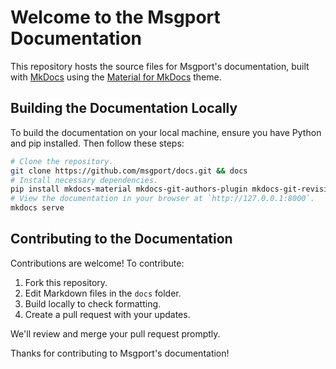 # Welcome to the Msgport Documentation

This repository hosts the source files for Msgport's documentation, built with [MkDocs](https://www.mkdocs.org/) using the [Material for MkDocs](https://squidfunk.github.io/mkdocs-material/) theme.

## Building the Documentation Locally

To build the documentation on your local machine, ensure you have Python and pip installed. Then follow these steps:

```sh
# Clone the repository.
git clone https://github.com/msgport/docs.git && docs
# Install necessary dependencies.
pip install mkdocs-material mkdocs-git-authors-plugin mkdocs-git-revision-date-localized-plugin mkdocs-meta-descriptions-plugin mkdocs-redirects
# View the documentation in your browser at `http://127.0.0.1:8000`.
mkdocs serve
```

## Contributing to the Documentation

Contributions are welcome! To contribute:

1. Fork this repository.
2. Edit Markdown files in the `docs` folder.
3. Build locally to check formatting.
4. Create a pull request with your updates.

We'll review and merge your pull request promptly.

Thanks for contributing to Msgport's documentation!
